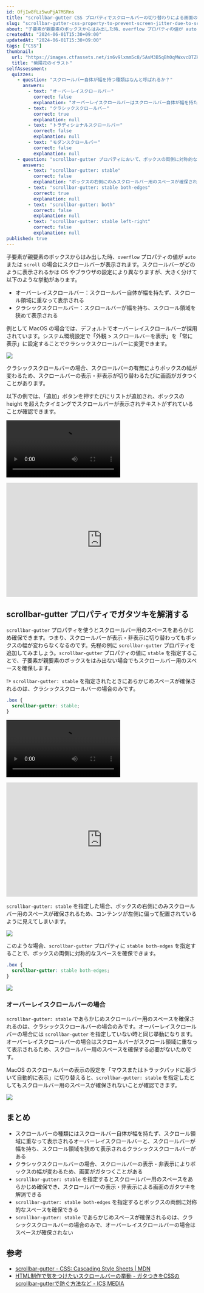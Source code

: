 ```yaml
---
id: OfjIw8fLz5wuPjA7MSRns
title: "scrollbar-gutter CSS プロパティでスクロールバーの切り替わりによる画面のガタツキを解消する"
slug: "scrollbar-gutter-css-property-to-prevent-screen-jitter-due-to-scroll-bar-switching"
about: "子要素が親要素のボックスからはみ出した時、overflow プロパティの値が auto または scroll の場合にスクロールバーが表示されます。スクロールバーがクラシックスクロールバーの場合、スクロールバーの表示・非表示によりボックスの幅が変わるため、画面がガタつくことがあります。scrollbar-gutter プロパティを使うとスクロールバー用のスペースをあらかじめ確保でき、画面のガタツキを解消できます。"
createdAt: "2024-06-01T15:30+09:00"
updatedAt: "2024-06-01T15:30+09:00"
tags: ["CSS"]
thumbnail:
  url: "https://images.ctfassets.net/in6v9lxmm5c8/5AsM3B5qBh0qMWxvcDTZHQ/4d03e02e5dc069db16af3cfff092a288/flower_ajisai_8974-768x662.png"
  title: "紫陽花のイラスト"
selfAssessment:
  quizzes:
    - question: "スクロールバー自体が幅を持つ種類はなんと呼ばれるか？"
      answers:
        - text: "オーバーレイスクロールバー"
          correct: false
          explanation: "オーバーレイスクロールバーはスクロールバー自体が幅を持たず、スクロール領域に重なって表示されます。"
        - text: "クラシックスクロールバー"
          correct: true
          explanation: null
        - text: "トラディショナルスクロールバー"
          correct: false
          explanation: null
        - text: "モダンスクロールバー"
          correct: false
          explanation: null
    - question: "scrollbar-gutter プロパティにおいて、ボックスの両側に対称的なスペースを確保する方法はどれか？"
      answers:
        - text: "scrollbar-gutter: stable"
          correct: false
          explanation: "ボックスの右側にのみスクロールバー用のスペースが確保されます。"
        - text: "scrollbar-gutter: stable both-edges"
          correct: true
          explanation: null
        - text: "scrollbar-gutter: both"
          correct: false
          explanation: null
        - text: "scrollbar-gutter: stable left-right"
          correct: false
          explanation: null
published: true
---
```

子要素が親要素のボックスからはみ出した時、`overflow` プロパティの値が `auto` または `scroll` の場合にスクロールバーが表示されます。スクロールバーがどのように表示されるかは OS やブラウザの設定により異なりますが、大きく分けて以下のような挙動があります。

- オーバーレイスクロールバー：スクロールバー自体が幅を持たず、スクロール領域に重なって表示される
- クラシックスクロールバー：スクロールバーが幅を持ち、スクロール領域を狭めて表示される

例として MacOS の場合では、デフォルトでオーバーレイスクロールバーが採用されています。システム環境設定で「外観 > スクロールバーを表示」を「常に表示」に設定することでクラシックスクロールバーに変更できます。

![](https://images.ctfassets.net/in6v9lxmm5c8/1NuVUyEcqSfkRZoP9RV0yZ/3beefb375d0f0cafac3c944d79953036/__________2024-06-01_17.12.03.png)

クラシックスクロールバーの場合、スクロールバーの有無によりボックスの幅が変わるため、スクロールバーの表示・非表示が切り替わるたびに画面がガタつくことがあります。

以下の例では、「追加」ボタンを押すたびにリストが追加され、ボックスの height を超えたタイミングでスクロールバーが表示されテキストがずれていることが確認できます。

<video src="https://videos.ctfassets.net/in6v9lxmm5c8/5bFstaxxB1uvUyndG3RFWe/4568b024186e43ffd2cd5eb8004f0d94/_____2024-06-01_16.50.11.mov" controls></video>

<iframe height="300" style="width: 100%;" scrolling="no" title="Untitled" src="https://codepen.io/azukiazusa1/embed/eYavWbW?default-tab=css%2Cresult" frameborder="no" loading="lazy" allowtransparency="true" allowfullscreen="true">
  See the Pen <a href="https://codepen.io/azukiazusa1/pen/eYavWbW">
  Untitled</a> by azukiazusa1 (<a href="https://codepen.io/azukiazusa1">@azukiazusa1</a>)
  on <a href="https://codepen.io">CodePen</a>.
</iframe>

## scrollbar-gutter プロパティでガタツキを解消する

`scrollbar-gutter` プロパティを使うとスクロールバー用のスペースをあらかじめ確保できます。つまり、スクロールバーが表示・非表示に切り替わってもボックスの幅が変わらなくなるのです。先程の例に `scrollbar-gutter` プロパティを追加してみましょう。`scrollbar-gutter` プロパティの値に `stable` を指定することで、子要素が親要素のボックスをはみ出ない場合でもスクロールバー用のスペースを確保します。

!> `scrollbar-gutter: stable` を指定されたときにあらかじめスペースが確保されるのは、クラシックスクロールバーの場合のみです。

```css
.box {
  scrollbar-gutter: stable;
}
```

<video src="https://videos.ctfassets.net/in6v9lxmm5c8/4Yk7tqutrC60Rv1vOF3HiV/a220a7d65f2b4b231e4c936710db799a/_____2024-06-01_17.00.40.mov" controls></video>

<iframe height="300" style="width: 100%;" scrolling="no" title="Untitled" src="https://codepen.io/azukiazusa1/embed/RwmpVmO?default-tab=css%2Cresult" frameborder="no" loading="lazy" allowtransparency="true" allowfullscreen="true">
  See the Pen <a href="https://codepen.io/azukiazusa1/pen/RwmpVmO">
  Untitled</a> by azukiazusa1 (<a href="https://codepen.io/azukiazusa1">@azukiazusa1</a>)
  on <a href="https://codepen.io">CodePen</a>.
</iframe>

`scrollbar-gutter: stable` を指定した場合、ボックスの右側にのみスクロールバー用のスペースが確保されるため、コンテンツが左側に偏って配置されているように見えてしまいます。

![](https://images.ctfassets.net/in6v9lxmm5c8/2sJCtllOxbG120dPwivdAR/ff6185debffe00f37fec5d7a1b4d9a1f/__________2024-06-01_17.04.48.png)

このような場合、`scrollbar-gutter` プロパティに `stable both-edges` を指定することで、ボックスの両側に対称的なスペースを確保できます。

```css
.box {
  scrollbar-gutter: stable both-edges;
}
```

![](https://images.ctfassets.net/in6v9lxmm5c8/4i0TYF7GxfBPlPzg0MFJd4/958bd8cb45eb96dc8a7b32cc316cfcc8/__________2024-06-01_17.07.22.png)

### オーバーレイスクロールバーの場合

`scrollbar-gutter: stable` であらかじめスクロールバー用のスペースを確保されるのは、クラシックスクロールバーの場合のみです。オーバーレイスクロールバーの場合には `scrollbar-gutter` を指定していない時と同じ挙動になります。オーバーレイスクロールバーの場合はスクロールバーがスクロール領域に重なって表示されるため、スクロールバー用のスペースを確保する必要がないためです。

MacOS のスクロールバーの表示の設定を「マウスまたはトラックパッドに基づいて自動的に表示」に切り替えると、`scrollbar-gutter: stable` を指定したとしてもスクロールバー用のスペースが確保されないことが確認できます。

![](https://images.ctfassets.net/in6v9lxmm5c8/4hNWKCiWbC0Y8Z9parAhM3/e7e669b384551690f8e457bc9f276eb7/__________2024-06-01_17.10.37.png)

## まとめ

- スクロールバーの種類にはスクロールバー自体が幅を持たず、スクロール領域に重なって表示されるオーバーレイスクロールバーと、スクロールバーが幅を持ち、スクロール領域を狭めて表示されるクラシックスクロールバーがある
- クラシックスクロールバーの場合、スクロールバーの表示・非表示によりボックスの幅が変わるため、画面がガタつくことがある
- `scrollbar-gutter: stable` を指定するとスクロールバー用のスペースをあらかじめ確保でき、スクロールバーの表示・非表示による画面のガタツキを解消できる
- `scrollbar-gutter: stable both-edges` を指定するとボックスの両側に対称的なスペースを確保できる
- `scrollbar-gutter: stable` であらかじめスペースが確保されるのは、クラシックスクロールバーの場合のみで、オーバーレイスクロールバーの場合はスペースが確保されない

## 参考

- [scrollbar-gutter - CSS: Cascading Style Sheets | MDN](https://developer.mozilla.org/en-US/docs/Web/CSS/scrollbar-gutter)
- [HTML制作で気をつけたいスクロールバーの挙動 - ガタつきをCSSのscrollbar-gutterで防ぐ方法など - ICS MEDIA](https://ics.media/entry/230206/)
